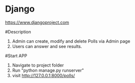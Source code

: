 # Django
https://www.djangoproject.com

#Description
1) Admin can create, modify and delete Polls via Admin page
2) Users can answer and see results.

#Start APP
1) Navigate to project folder
2) Run "python manage.py runserver"
3) visit http://127.0.0.1:8000/polls/
